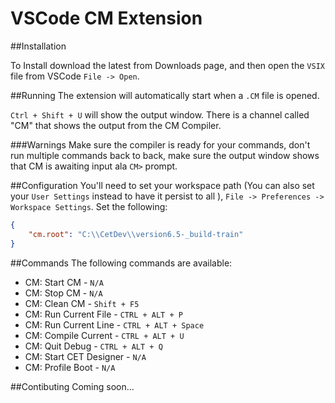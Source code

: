 # VSCode CM Extension

##Installation

To Install download the latest from Downloads page, and then open the `VSIX` 
file from VSCode `File -> Open`.

##Running
The extension will automatically start when a `.CM` file is opened.

`Ctrl + Shift + U` will show the output window. There is a channel called "CM" 
that shows the output from the CM Compiler.

###Warnings
Make sure the compiler is ready for your commands, don't run multiple 
commands back to back, make sure the output window shows that CM is 
awaiting input ala `CM>` prompt. 

##Configuration
You'll need to set your workspace path (You can also set your `User Settings`
 instead to have it persist to all
), `File -> Preferences -> Workspace Settings`. 
Set the following:

```JSON
{
    "cm.root": "C:\\CetDev\\version6.5-_build-train"
}
```

##Commands
The following commands are available:

- CM: Start CM - `N/A`
- CM: Stop CM - `N/A`
- CM: Clean CM - `Shift + F5`
- CM: Run Current File - `CTRL + ALT + P`
- CM: Run Current Line - `CTRL + ALT + Space`
- CM: Compile Current - `CTRL + ALT + U`
- CM: Quit Debug - `CTRL + ALT + Q`
- CM: Start CET Designer - `N/A`
- CM: Profile Boot - `N/A`

##Contibuting
Coming soon...
